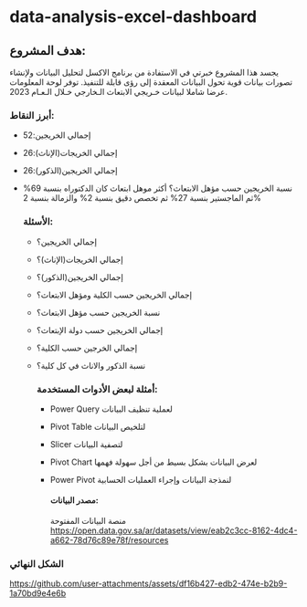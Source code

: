 # data-analysis-excel-dashboard
   ## هدف المشروع:
يجسد هذا المشروع خبرتي في الاستفادة من برنامج الاكسل لتحليل البيانات ولإنشاء تصورات بيانات قوية تحول البيانات المعقدة إلى رؤى قابلة للتنفيذ. 
توفر لوحة المعلومات عرضا شاملا لبيانات خـريجي الابتعاث الـخارجي خـلال الـعـام 2023.

   ### أبرز النقاط:
- إجمالي الخريجين:52
- إجمالي الخريجات(الإناث):26
- إجمالي الخريجين(الذكور):26
- نسبة الخريجين حسب مؤهل الابتعاث؟ أكثر موهل ابتعاث كان الدكتوراه بنسبة 69% ثم الماجستير بنسبة 27% ثم تخصص دقيق بنسبة 2% والزمالة بنسبة 2%

  ### الأسئلة:
  - إجمالي الخريجين؟
  - إجمالي الخريجات(الإناث)؟
  - إجمالي الخريجين(الذكور)؟
  - إجمالي الخريجين حسب الكلية ومؤهل الابتعاث؟
  - نسبة الخريجين حسب مؤهل الابتعاث؟
  - إجمالي الخريجين حسب دولة الإبتعاث؟
  - إجمالي الخرجين حسب الكلية؟
  - نسبة الذكور والاناث في كل كلية؟
 
    ### أمثلة لبعض الأدوات المستخدمة:
    - Power Query  لعملية تنظيف البيانات 
    - Pivot Table لتلخيص البيانات
    - Slicer  لتصفية البيانات 
    - Pivot Chart لعرض البيانات بشكل بسيط من أجل سهولة فهمها
    - Power Pivot  لنمذجة البيانات وإجراء العمليات الحسابية

      #### مصدر البيانات:
      منصة البيانات المفتوحة
      https://open.data.gov.sa/ar/datasets/view/eab2c3cc-8162-4dc4-a662-78d76c89e78f/resources

### الشكل النهائي

https://github.com/user-attachments/assets/df16b427-edb2-474e-b2b9-1a70bd9e4e6b

